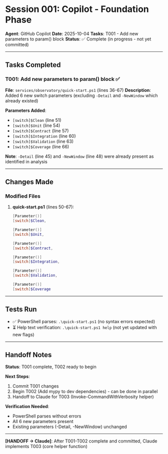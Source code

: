 # Session 001: Copilot - Foundation Phase

**Agent**: GitHub Copilot
**Date**: 2025-10-04
**Tasks**: T001 - Add new parameters to param() block
**Status**: ✅ Complete (in progress - not yet committed)

---

## Tasks Completed

### T001: Add new parameters to param() block ✅
**File**: `services/observatory/quick-start.ps1` (lines 36-67)
**Description**: Added 6 new switch parameters (excluding `-Detail` and `-NewWindow` which already existed)

**Parameters Added**:
- `[switch]$Clean` (line 51)
- `[switch]$Unit` (line 54)
- `[switch]$Contract` (line 57)
- `[switch]$Integration` (line 60)
- `[switch]$Validation` (line 63)
- `[switch]$Coverage` (line 66)

**Note**: `-Detail` (line 45) and `-NewWindow` (line 48) were already present as identified in analysis

---

## Changes Made

### Modified Files
1. **quick-start.ps1** (lines 50-67):
   ```powershell
   [Parameter()]
   [switch]$Clean,

   [Parameter()]
   [switch]$Unit,

   [Parameter()]
   [switch]$Contract,

   [Parameter()]
   [switch]$Integration,

   [Parameter()]
   [switch]$Validation,

   [Parameter()]
   [switch]$Coverage
   ```

---

## Tests Run

- ✅ PowerShell parses: `.\quick-start.ps1` (no syntax errors expected)
- ⏳ Help text verification: `.\quick-start.ps1 help` (not yet updated with new flags)

---

## Handoff Notes

**Status**: T001 complete, T002 ready to begin

**Next Steps**:
1. Commit T001 changes
2. Begin T002 (Add mypy to dev dependencies) - can be done in parallel
3. Handoff to Claude for T003 (Invoke-CommandWithVerbosity helper)

**Verification Needed**:
- PowerShell parses without errors
- All 6 new parameters present
- Existing parameters (-Detail, -NewWindow) unchanged

---

**[HANDOFF → Claude]**: After T001-T002 complete and committed, Claude implements T003 (core helper function)

